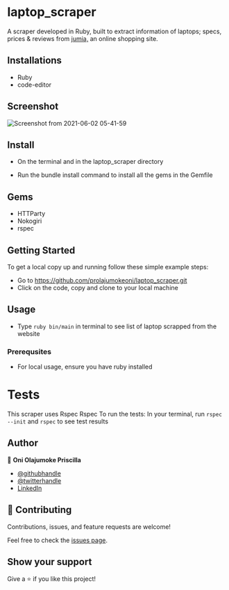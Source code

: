 # laptop_scraper
A scraper developed in Ruby, built to extract information of laptops; specs, prices & reviews from [jumia,](https://www.jumia.com.ng/laptops/) an online shopping site.


## Installations
- Ruby
- code-editor
## Screenshot
![Screenshot from 2021-06-02 05-41-59](https://user-images.githubusercontent.com/69638013/120424971-516ad080-c365-11eb-8bf8-0ed855f05952.png)

## Install
- On the terminal and in the laptop_scraper directory

- Run the bundle install command to install all the gems in the Gemfile

## Gems 
- HTTParty
- Nokogiri
- rspec

## Getting Started
To get a local copy up and running follow these simple example steps:
- Go to https://github.com/prolajumokeoni/laptop_scraper.git
- Click on the code, copy and clone to your local machine

## Usage 
- Type ```ruby bin/main``` in terminal to see list of laptop scrapped from the website

### Prerequsites
- For local usage, ensure you have ruby installed

# Tests
This scraper uses Rspec Rspec To run the tests:
In your terminal, run ```rspec --init``` and ```rspec``` to see test results



## Author
👤 **Oni Olajumoke Priscilla**

- [@githubhandle](https://github.com/prolajumokeoni)
- [@twitterhandle](https://twitter.com/prolajumokeoni)
- [LinkedIn](https://www.linkedin.com/in/olajumoke-priscilla-oni-44a48b162/)


## 🤝 Contributing

Contributions, issues, and feature requests are welcome!

Feel free to check the [issues page](https://github.com/prolajumokeoni/enumerable_methods/issues).

## Show your support

Give a ⭐️ if you like this project!
